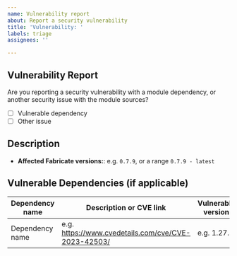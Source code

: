 ```yaml
---
name: Vulnerability report
about: Report a security vulnerability
title: 'Vulnerability: '
labels: triage
assignees: ''

---
```


## Vulnerability Report

Are you reporting a security vulnerability with a module dependency, or another security issue with the module sources?

- [ ] Vulnerable dependency  
- [ ] Other issue

## Description

<!-- Describe the vulnerability and provide a short summary of the problem. Make the impact and severity as clear as possible. For example: An unsafe deserialization vulnerability allows any unauthenticated user to execute arbitrary code on the server. -->

- **Affected Fabricate versions:**: e.g. `0.7.9`, or a range `0.7.9 - latest`

## Vulnerable Dependencies (if applicable)

| Dependency name | Description or CVE link                             | Vulnerable version | Recommended safe version |
|-----------------|-----------------------------------------------------|--------------------|--------------------------|
| Dependency name | e.g. https://www.cvedetails.com/cve/CVE-2023-42503/ | e.g. 1.27.4        | e.g. 1.28.0              |
